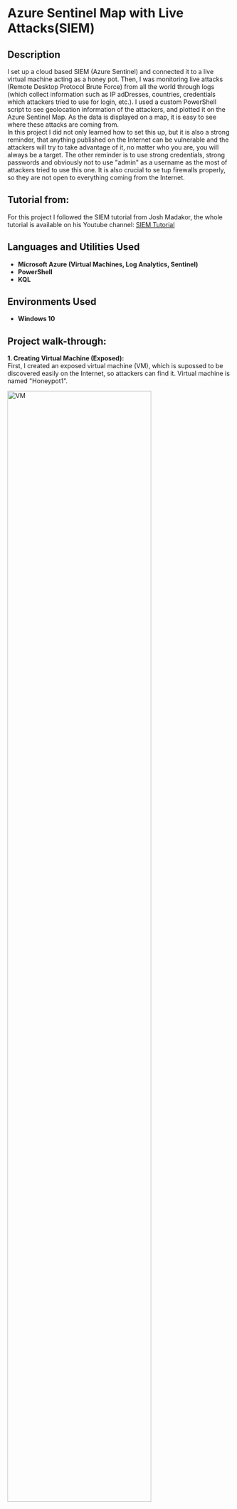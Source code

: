 <h1>Azure Sentinel Map with Live Attacks(SIEM)</h1>

<h2>Description</h2>
I set up a cloud based SIEM (Azure Sentinel) and connected it to a live virtual machine acting as a honey pot. Then, I was monitoring live attacks (Remote Desktop Protocol Brute Force) from all the world through logs (which collect information such as IP adDresses, countries, credentials which attackers tried to use for login, etc.). I used a custom PowerShell script to see geolocation information of the attackers, and plotted it on the Azure Sentinel Map. As the data is displayed on a map, it is easy to see where these attacks are coming from. 
<br />
In this project I did not only learned how to set this up, but it is also a strong reminder, that anything published on the Internet can be vulnerable and the attackers will try to take advantage of it, no matter who you are, you will always be a target. The other reminder is to use strong credentials, strong passwords and obviously not to use "admin" as a username as the most of attackers tried to use this one. It is also crucial to se tup firewalls properly, so they are not open to everything coming from the Internet.
<br />

<h2>Tutorial from:</h2>
For this project I followed the SIEM tutorial from Josh Madakor, the whole tutorial is available on his Youtube channel: 
<a href="https://www.youtube.com/watch?v=RoZeVbbZ0o0&ab_channel=JoshMadakor-Tech%2CEducation%2CCareer">SIEM Tutorial</a>

<h2>Languages and Utilities Used</h2>

- <b>Microsoft Azure (Virtual Machines, Log Analytics, Sentinel)</b>
- <b>PowerShell</b> 
- <b>KQL</b> 

<h2>Environments Used </h2>

- <b>Windows 10</b>

<h2>Project walk-through:</h2>

<b>1. Creating Virtual Machine (Exposed):</b> <br/>
First, I created an exposed virtual machine (VM), which is supossed to be discovered easily on the Internet, so attackers can find it. Virtual machine is named "Honeypot1".

<img src="https://snipboard.io/ARryaO.jpg" height="80%" width="80%" alt="VM"/>

Then, instead of using a default firewall, I created the new one, which is open to everything coming from the Internet to my virtual machine.

<img src="https://snipboard.io/Q3fNRw.jpg" height="80%" width="80%" alt="firewall"/>

<b>2. Creating Log Analytics Workspace:</b>  <br/>
I created and connected logs with my virtual machine. The goal of these logs is to monitor from which countries are the attackers coming. Later, I will connect the logs with Sentinel to display locations of the attacks. Log Analytics Workspace is named "lawHoneypot1".

<img src="https://snipboard.io/szok1j.jpg" height="80%" width="80%" alt="log"/>

Enabling to gather logs from my Virtual Machine into Logs Analytics Workspace:

<img src="https://snipboard.io/Qme3nM.jpg" height="80%" width="80%" alt="gather_logs"/>

In Data Collection I chose the option to collect all events:

<img src="https://snipboard.io/CgT2yA.jpg" height="80%" width="80%" alt="collect_all"/>

Connecting Log Analytics Workspace with Virtual Machine:

<img src="https://snipboard.io/24rEdb.jpg" height="80%" width="80%" alt="connection"/>

<b>3. Azure Sentinel Setup:</b>  <br/>
I created Azure Sentinel and added it to my Log Analytics Workspace - "lawHoneypot1".

<img src="https://snipboard.io/fodaKW.jpg" height="80%" width="80%" alt="sentinel"/>

<b>4. Logging into VM with Remote Desktop:</b>  <br/>
I copied Public IP address of VM which I will use to log in via Remote Desktop.

<img src="https://snipboard.io/MZouJe.jpg" height="80%" width="80%" alt="copy_IP"/>

Then I pasted this IP address into Remote Desktop Connection and logged into VM.

<img src="https://snipboard.io/TzvR4S.jpg" height="80%" width="80%" alt="remote"/>

On Event Viewer on VM we can already see some attacks (Audit Failure with Event ID 4625) happening after some time.

<img src="https://snipboard.io/apPlLE.jpg" height="80%" width="80%" alt="event_log"/>

Example of Log Failure:

<img src="https://snipboard.io/o0pBiG.jpg" height="80%" width="80%" alt="event_log_detail"/>

Here we can see which Account the attacker was trying to use, why log in process failed and also the address from the attacker. However, it is not visible here, from which country the attacker is, and the other information.

<b>5. Using ipgeolocation.io:</b>  <br/>
For finding out more specific information about country, latitude, longitude etc. of the attacker I used ipgeolocation.io. I just pasted the IP address of the attacker and could see this:

<img src="https://snipboard.io/qC237l.jpg" height="80%" width="80%" alt="ipgeolocation_show"/>

For the next steps, it is necessary to get geolocation API key (to get geo data of the attackers) - after signing up into ipgeolocation.io, I got my API key.

<b>6. Turnning off Windows Firewall on VM:</b>  <br/>
To make VM more discoverable on the Internet, I turned off Windows firewall - on all Domain, Private and Public profile.

<img src="https://snipboard.io/1yUhjT.jpg" height="80%" width="80%" alt="turningOff_firewall"/>

<b>7. Downloading Powershell Script:</b>  <br/>
I copied the Powershell script from <a href="https://github.com/joshmadakor1/Sentinel-Lab/blob/main/Custom_Security_Log_Exporter.ps1">Github link</a> from Josh Madakor (the creator of the tutorial) and pasted it into Powershell ISE on my VM. I pasted my API key (which I mentioned above) into the script and then run it. The script looks through Event Viewer, grabs all the events which falied to log in (Event ID 4625), takes their IP addresses, sends them to ipgeolocation.io, gets geo data and creates the new log file, named: "failed_rdp.log", where we can see the data. When script runs we can see the "purple" outputs, which represent failed events.

<img src="https://snipboard.io/PYBRkF.jpg" height="80%" width="80%" alt="powershell"/>

<b>8. Creating Custom Log in Log Analytics Workspace</b>  <br/>
In "lawHoneypot1" (Log Analytics Workspace) I went to "Tables" and created a new custom log. To create it, I added "failed_rdp.log" log file. That will be used for training Log Analytics, how to get geo data from the file.

<img src="https://snipboard.io/zdOCMr.jpg" height="80%" width="80%" alt="custom_log"/>

Then we can see the logs in "Log" section, after I run the query with the name of custom log.

<img src="https://snipboard.io/MXjeRE.jpg" height="80%" width="80%" alt="run_query"/>

The "RawData" column contains the needed information. Therefore, I extracted information like country, state etc. from it. As the tutorial from Josh was created 2 years ago, and Micsrosoft Azure no loger supports custom fields feature, I came up with the following solution by myself: I wrote the query in KQL (Kusto Query Language) to separate data included in "RawData" column and created more separated columns, which will be used for a visualization.

<img src="https://snipboard.io/YQRupo.jpg" height="80%" width="80%" alt="query"/>

After running this query we can see the new columns:

<img src="https://snipboard.io/yXgNTu.jpg" height="80%" width="80%" alt="custom_log_table"/>

<b>9. Setting up map in Sentinel</b>  <br/>
I headed to Miscrosoft Sentinel. I went to "Workbook" and created the new one. I removed the default ones and clicked on "Add query". I pasted my script, I created and checked in Log Analytics Workspace before. Then I added another script, selecting only the columns I want to see on the map - these are Sourcehost, Latitude, Longitude, Country, Label and Destinationhost. I did not include destionationhost which are "samplehost", as they are just samples and empty sourcehosts. Event_count counts how many times this event happened.

<img src="https://snipboard.io/5fvqlc.jpg" height="80%" width="80%" alt="all_query"/>

Then as a "Visualization" I chose map. For plotting the map I used "Latitude/Longitude" as it shows specific location of IP address. For logical visualization I set "event_count" as "Size by" - so a country with more attacks will have a bigger bubble. Colors are also based on "event_count". I also set "Metric Label" by "Label" and "Metric Value" by "event_count" so we can see numbers of attacks, connected with countries, under the map.
In the end, I saved the map so I can refresh it later when more attacks will occur. However, we can already see various attacks from all the world, the most of them are currently coming from Russia.

<img src="https://snipboard.io/anCbm7.jpg" height="80%" width="80%" alt="map"/>
<br />
<br />
